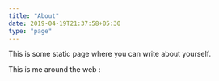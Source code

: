 ```yaml
---
title: "About"
date: 2019-04-19T21:37:58+05:30
type: "page"
---
```


This is some static page where you can write about yourself.

This is me around the web :
